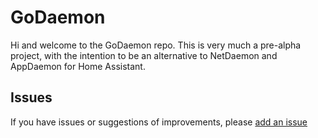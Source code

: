 # GoDaemon

Hi and welcome to the GoDaemon repo. This is very much a pre-alpha project, with the intention to be an alternative to NetDaemon and AppDaemon for Home Assistant.

## Issues

If you have issues or suggestions of improvements, please [add an issue](https://github.com/mauritsderuiter95/godaemon/issues)